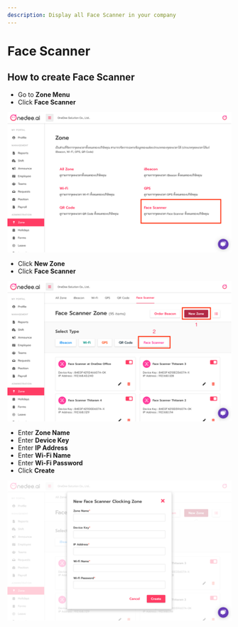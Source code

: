 ```yaml
---
description: Display all Face Scanner in your company
---
```


# Face Scanner

## How to create Face Scanner

* Go to **Zone Menu**
* Click **Face Scanner**

![](../../.gitbook/assets/app.onedee.ai_en_dashboard-laptop-with-mdpi-screen-7-copy.png)

* Click **New Zone**
* Click **Face Scanner**

![](../../.gitbook/assets/app.onedee.ai_en_dashboard-laptop-with-mdpi-screen-11.png)

* Enter **Zone Name**
* Enter **Device Key**
* Enter **IP Address**
* Enter **Wi-Fi Name**
* Enter **Wi-Fi Password**
* Click **Create**

![](../../.gitbook/assets/app.onedee.ai_en_dashboard-laptop-with-mdpi-screen-16.png)

